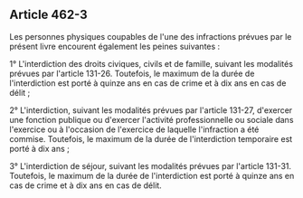 Article 462-3
----
Les personnes physiques coupables de l'une des infractions prévues par le
présent livre encourent également les peines suivantes :

1° L'interdiction des droits civiques, civils et de famille, suivant les
modalités prévues par l'article 131-26. Toutefois, le maximum de la durée de
l'interdiction est porté à quinze ans en cas de crime et à dix ans en cas de
délit ;

2° L'interdiction, suivant les modalités prévues par l'article 131-27, d'exercer
une fonction publique ou d'exercer l'activité professionnelle ou sociale dans
l'exercice ou à l'occasion de l'exercice de laquelle l'infraction a été commise.
Toutefois, le maximum de la durée de l'interdiction temporaire est porté à dix
ans ;

3° L'interdiction de séjour, suivant les modalités prévues par l'article 131-31.
Toutefois, le maximum de la durée de l'interdiction est porté à quinze ans en
cas de crime et à dix ans en cas de délit.
